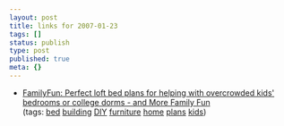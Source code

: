 ```yaml
---
layout: post
title: links for 2007-01-23
tags: []
status: publish
type: post
published: true
meta: {}
---
```

<ul class="delicious">
	<li>
		<div class="delicious-link"><a href="http://familyfun.go.com/decorating-ideas/building/feature/famf0502_proj_loftbed/">FamilyFun: Perfect loft bed plans for helping with overcrowded kids' bedrooms or college dorms - and More Family Fun</a></div>
		<div class="delicious-tags">(tags: <a href="http://del.icio.us/markmorga/bed">bed</a> <a href="http://del.icio.us/markmorga/building">building</a> <a href="http://del.icio.us/markmorga/DIY">DIY</a> <a href="http://del.icio.us/markmorga/furniture">furniture</a> <a href="http://del.icio.us/markmorga/home">home</a> <a href="http://del.icio.us/markmorga/plans">plans</a> <a href="http://del.icio.us/markmorga/kids">kids</a>)</div>
	</li>
</ul>
